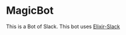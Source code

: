 MagicBot
=========

This is a Bot of Slack. This bot uses [Elixir-Slack](https://github.com/BlakeWilliams/Elixir-Slack/)
